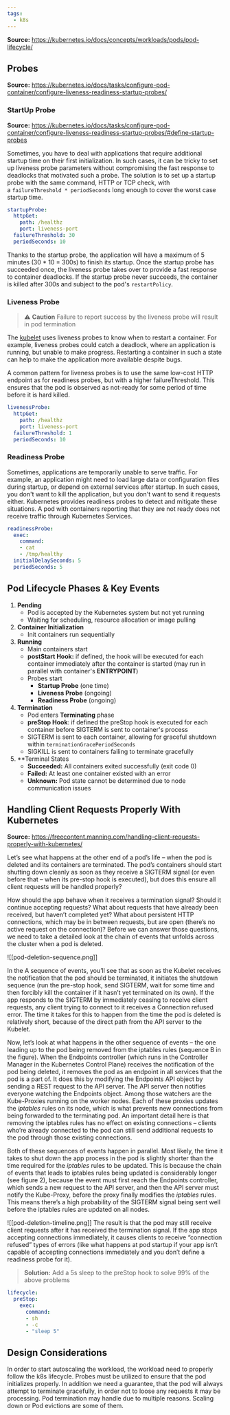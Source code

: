 ```yaml
---
tags:
  - k8s
---
```

**Source:** https://kubernetes.io/docs/concepts/workloads/pods/pod-lifecycle/

## Probes

**Source:** https://kubernetes.io/docs/tasks/configure-pod-container/configure-liveness-readiness-startup-probes/

### StartUp Probe

**Source:** https://kubernetes.io/docs/tasks/configure-pod-container/configure-liveness-readiness-startup-probes/#define-startup-probes

Sometimes, you have to deal with applications that require additional startup time on their first initialization. In such cases, it can be tricky to set up liveness probe parameters without compromising the fast response to deadlocks that motivated such a probe. The solution is to set up a startup probe with the same command, HTTP or TCP check, with a `failureThreshold * periodSeconds` long enough to cover the worst case startup time.

```yaml
startupProbe:
  httpGet:
    path: /healthz
    port: liveness-port
  failureThreshold: 30
  periodSeconds: 10
```

Thanks to the startup probe, the application will have a maximum of 5 minutes (30 * 10 = 300s) to finish its startup. Once the startup probe has succeeded once, the liveness probe takes over to provide a fast response to container deadlocks. If the startup probe never succeeds, the container is killed after 300s and subject to the pod's `restartPolicy`.
### Liveness Probe

> ⚠️ **Caution** 
> Failure to report success by the liveness probe will result in pod termination

The [kubelet](https://kubernetes.io/docs/reference/command-line-tools-reference/kubelet/) uses liveness probes to know when to restart a container. For example, liveness probes could catch a deadlock, where an application is running, but unable to make progress. Restarting a container in such a state can help to make the application more available despite bugs.

A common pattern for liveness probes is to use the same low-cost HTTP endpoint as for readiness probes, but with a higher failureThreshold. This ensures that the pod is observed as not-ready for some period of time before it is hard killed.

```yaml
livenessProbe:
  httpGet:
    path: /healthz
    port: liveness-port
  failureThreshold: 1
  periodSeconds: 10
```

### Readiness Probe

Sometimes, applications are temporarily unable to serve traffic. For example, an application might need to load large data or configuration files during startup, or depend on external services after startup. In such cases, you don't want to kill the application, but you don't want to send it requests either. Kubernetes provides readiness probes to detect and mitigate these situations. A pod with containers reporting that they are not ready does not receive traffic through Kubernetes Services.

```yaml
readinessProbe:
  exec:
    command:
    - cat
    - /tmp/healthy
  initialDelaySeconds: 5
  periodSeconds: 5
```

## Pod Lifecycle Phases & Key Events

1. **Pending**
	- Pod is accepted by the Kubernetes system but not yet running
	- Waiting for scheduling, resource allocation or image pulling
2. **Container Initialization**
	- Init containers run sequentially
3. **Running**
	- Main containers start
	- **postStart Hook:** if defined, the hook will be executed for each container immediately after the container is started (may run in parallel with container's **ENTRYPOINT**)
	- Probes start
		- **Startup Probe** (one time)
		- **Liveness Probe** (ongoing)
		- **Readiness Probe** (ongoing)
4. **Termination**
	- Pod enters **Terminating** phase
	- **preStop Hook**: if defined the preStop hook is executed for each container before SIGTERM is sent to container's process
	- SIGTERM is sent to each container, allowing for graceful shutdown within `terminationGracePeriodSeconds`
	- SIGKILL is sent to containers failing to terminate gracefully
5. **Terminal States
	- **Succeeded:** All containers exited successfully (exit code 0)
	- **Failed:** At least one container existed with an error
	- **Unknown:** Pod state cannot be determined due to node communication issues

## Handling Client Requests Properly With Kubernetes

**Source:** https://freecontent.manning.com/handling-client-requests-properly-with-kubernetes/

Let’s see what happens at the other end of a pod’s life – when the pod is deleted and its containers are terminated. The pod’s containers should start shutting down cleanly as soon as they receive a SIGTERM signal (or even before that – when its pre-stop hook is executed), but does this ensure all client requests will be handled properly?

How should the app behave when it receives a termination signal? Should it continue accepting requests? What about requests that have already been received, but haven’t completed yet? What about persistent HTTP connections, which may be in between requests, but are open (there’s no active request on the connection)? Before we can answer those questions, we need to take a detailed look at the chain of events that unfolds across the cluster when a pod is deleted.

![[pod-deletion-sequence.png]]

In the A sequence of events, you’ll see that as soon as the Kubelet receives the notification that the pod should be terminated, it initiates the shutdown sequence (run the pre-stop hook, send SIGTERM, wait for some time and then forcibly kill the container if it hasn’t yet terminated on its own). If the app responds to the SIGTERM by immediately ceasing to receive client requests, any client trying to connect to it receives a Connection refused error. The time it takes for this to happen from the time the pod is deleted is relatively short, because of the direct path from the API server to the Kubelet.

Now, let’s look at what happens in the other sequence of events – the one leading up to the pod being removed from the iptables rules (sequence B in the figure). When the Endpoints controller (which runs in the Controller Manager in the Kubernetes Control Plane) receives the notification of the pod being deleted, it removes the pod as an endpoint in all services that the pod is a part of. It does this by modifying the Endpoints API object by sending a REST request to the API server. The API server then notifies everyone watching the Endpoints object. Among those watchers are the Kube-Proxies running on the worker nodes. Each of these proxies updates the _iptables_ rules on its node, which is what prevents new connections from being forwarded to the terminating pod. An important detail here is that removing the iptables rules has no effect on existing connections – clients who’re already connected to the pod can still send additional requests to the pod through those existing connections.

Both of these sequences of events happen in parallel. Most likely, the time it takes to shut down the app process in the pod is slightly shorter than the time required for the _iptables_ rules to be updated. This is because the chain of events that leads to iptables rules being updated is considerably longer (see figure 2), because the event must first reach the Endpoints controller, which sends a new request to the API server, and then the API server must notify the Kube-Proxy, before the proxy finally modifies the _iptables_ rules. This means there’s a high probability of the SIGTERM signal being sent well before the iptables rules are updated on all nodes.


![[pod-deletion-timeline.png]]
The result is that the pod may still receive client requests after it has received the termination signal. If the app stops accepting connections immediately, it causes clients to receive “connection refused” types of errors (like what happens at pod startup if your app isn’t capable of accepting connections immediately and you don’t define a readiness probe for it).

> **Solution:** 
> Add a 5s sleep to the preStop hook to solve 99% of the above problems

```yaml
lifecycle:
  preStop:
    exec:
      command:
      - sh
      - -c
      - "sleep 5"
```

## Design Considerations

In order to start autoscaling the workload, the workload need to properly follow the k8s lifecycle. Probes must be utilized to ensure that the pod initializes properly. In addition we need a guarantee, that the pod will always attempt to terminate gracefully, in order not to loose any requests it may be processing. Pod termination may handle due to multiple reasons. Scaling down or Pod evictions are some of them.